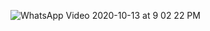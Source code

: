 ![WhatsApp Video 2020-10-13 at 9 02 22 PM](https://user-images.githubusercontent.com/69965983/95885253-ac31c680-0d9a-11eb-98f3-f5b68a3ea0b9.gif)
